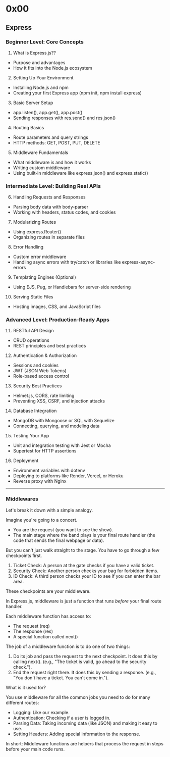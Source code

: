 # 0x00

## Express

### Beginner Level: Core Concepts

1. What is Express.js??
- Purpose and advantages
- How it fits into the Node.js ecosystem

2. Setting Up Your Environment
- Installing Node.js and npm
- Creating your first Express app (npm init, npm install express)

3. Basic Server Setup
- app.listen(), app.get(), app.post()
- Sending responses with res.send() and res.json()

4. Routing Basics
- Route parameters and query strings
- HTTP methods: GET, POST, PUT, DELETE

5. Middleware Fundamentals
- What middleware is and how it works
- Writing custom middleware
- Using built-in middleware like express.json() and express.static()

### Intermediate Level: Building Real APIs

6. Handling Requests and Responses
- Parsing body data with body-parser
- Working with headers, status codes, and cookies

7. Modularizing Routes
- Using express.Router()
- Organizing routes in separate files

8. Error Handling
- Custom error middleware
- Handling async errors with try/catch or libraries like express-async-errors

9. Templating Engines (Optional)
- Using EJS, Pug, or Handlebars for server-side rendering

10. Serving Static Files
- Hosting images, CSS, and JavaScript files

### Advanced Level: Production-Ready Apps

11. RESTful API Design
- CRUD operations
- REST principles and best practices

12. Authentication & Authorization
- Sessions and cookies
- JWT (JSON Web Tokens)
- Role-based access control

13. Security Best Practices
- Helmet.js, CORS, rate limiting
- Preventing XSS, CSRF, and injection attacks

14. Database Integration
- MongoDB with Mongoose or SQL with Sequelize
- Connecting, querying, and modeling data

15. Testing Your App
- Unit and integration testing with Jest or Mocha
- Supertest for HTTP assertions

16. Deployment
- Environment variables with dotenv
- Deploying to platforms like Render, Vercel, or Heroku
- Reverse proxy with Nginx

---

### Middlewares

Let's break it down with a simple analogy.

Imagine you're going to a concert.

- You are the request (you want to see the show).
- The main stage where the band plays is your final route handler (the code that sends
  the final webpage or data).

But you can't just walk straight to the stage. You have to go through a few
checkpoints first.

1. Ticket Check: A person at the gate checks if you have a valid ticket.
2. Security Check: Another person checks your bag for forbidden items.
3. ID Check: A third person checks your ID to see if you can enter the bar area.

These checkpoints are your middleware.

In Express.js, middleware is just a function that runs *before* your final route 
handler.

Each middleware function has access to:
- The request (req)
- The response (res)
- A special function called next()

The job of a middleware function is to do one of two things:

1. Do its job and pass the request to the next checkpoint. It does this by calling
  next(). (e.g., "The ticket is valid, go ahead to the security check.").
2. End the request right there. It does this by sending a response. (e.g., "You don't
  have a ticket. You can't come in.").

What is it used for?

You use middleware for all the common jobs you need to do for many different routes:
- Logging: Like our example.
- Authentication: Checking if a user is logged in.
- Parsing Data: Taking incoming data (like JSON) and making it easy to use.
- Setting Headers: Adding special information to the response.

In short: Middleware functions are helpers that process the request in steps before 
your main code runs.
